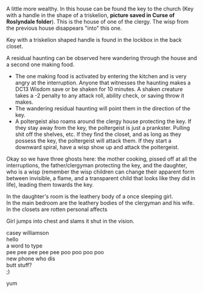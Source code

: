 A little more wealthy. In this house can be found the key to the church (Key with a handle in the shape of a triskelion, **picture saved in Curse of Roslyndale folder**). This is the house of one of the clergy. The wisp from the previous house disappears "into" this one.
 
Key with a triskelion shaped handle is found in the lockbox in the back closet.
 
A residual haunting can be observed here wandering through the house and a second one making food.

- The one making food is activated by entering the kitchen and is very angry at the interruption. Anyone that witnesses the haunting makes a DC13 Wisdom save or be shaken for 10 minutes. A shaken creature takes a -2 penalty to any attack roll, ability check, or saving throw it makes.
- The wandering residual haunting will point them in the direction of the key.
- A poltergeist also roams around the clergy house protecting the key. If they stay away from the key, the poltergeist is just a prankster. Pulling shit off the shelves, etc. If they find the closet, and as long as they possess the key, the poltergeist will attack them. If they start a downward spiral, have a wisp show up and attack the poltergeist.
 
Okay so we have three ghosts here: the mother cooking, pissed off at all the interruptions, the father/clergyman protecting the key, and the daughter, who is a wisp (remember the wisp children can change their apparent form between invisible, a flame, and a transparent child that looks like they did in life), leading them towards the key.
 
In the daughter's room is the leathery body of a once sleeping girl.  
In the main bedroom are the leathery bodies of the clergyman and his wife.  
In the closets are rotten personal affects
 
Girl jumps into chest and slams it shut in the vision.
 
casey williamson  
hello  
a word to type  
pee pee pee pee pee poo poo poo poo  
new phone who dis  
butt stuff?  
;)
 
yum